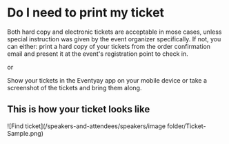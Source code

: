 # Do I need to print my ticket

Both hard copy and electronic tickets are acceptable in mose cases, unless special instruction was given by the event organizer specifically. If not, you can either:
print a hard copy of your tickets from the order confirmation email and present it at the event's registration point to check in.

or

Show your tickets in the Eventyay app on your mobile device or take a screenshot of the tickets and bring them along.

## This is how your ticket looks like


![Find ticket](/speakers-and-attendees/speakers/image folder/Ticket-Sample.png)

